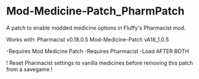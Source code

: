 # Mod-Medicine-Patch_PharmPatch
A patch to enable modded medicine options in Fluffy's Pharmacist mod.

Works with:
Pharmacist v0.18.0.5
Mod-Medicine-Patch vA18_1.0.5


-Requires Mod Medicine Patch
-Requires Pharmacist
-Load AFTER BOTH

! Reset Pharmacist settings to vanilla medicines before removing this patch from a savegame !